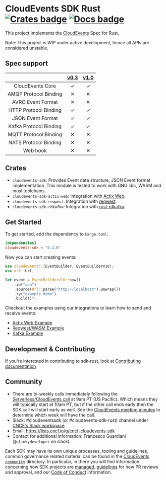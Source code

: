 # CloudEvents SDK Rust [![Crates badge]][crates.io] [![Docs badge]][docs.rs] 

This project implements the [CloudEvents](https://cloudevents.io/) Spec for Rust.

Note: This project is WIP under active development, hence all APIs are considered unstable.

## Spec support

|                               |  [v0.3](https://github.com/cloudevents/spec/tree/v0.3) | [v1.0](https://github.com/cloudevents/spec/tree/v1.0) |
| :---------------------------: | :----------------------------------------------------------------------------: | :---------------------------------------------------------------------------------: |
| CloudEvents Core              | ✓ | ✓ |
| AMQP Protocol Binding         | ✕ | ✕ |
| AVRO Event Format             | ✕ | ✕ |
| HTTP Protocol Binding         | ✓ | ✓ |
| JSON Event Format             | ✓ | ✓ |
| Kafka Protocol Binding        | ✓ | ✓ |
| MQTT Protocol Binding         | ✕ | ✕ |
| NATS Protocol Binding         | ✕ | ✕ |
| Web hook                      | ✕ | ✕ |

## Crates

* `cloudevents-sdk`: Provides Event data structure, JSON Event format implementation. This module is tested to work with GNU libc, WASM and musl toolchains.
* `cloudevents-sdk-actix-web`: Integration with [Actix Web](https://github.com/actix/actix-web).
* `cloudevents-sdk-reqwest`: Integration with [reqwest](https://github.com/seanmonstar/reqwest).
* `cloudevents-sdk-rdkafka`: Integration with [rust-rdkafka](https://fede1024.github.io/rust-rdkafka).

## Get Started

To get started, add the dependency to `Cargo.toml`:

```toml
[dependencies]
cloudevents-sdk = "0.3.0"
```

Now you can start creating events:

```rust
use cloudevents::{EventBuilder, EventBuilderV10};
use url::Url;

let event = EventBuilderV10::new()
    .id("aaa")
    .source(Url::parse("http://localhost").unwrap())
    .ty("example.demo")
    .build()?;
```

Checkout the examples using our integrations to learn how to send and receive events:

* [Actix Web Example](example-projects/actix-web-example)
* [Reqwest/WASM Example](example-projects/reqwest-wasm-example)
* [Kafka Example](example-projects/rdkafka-example)

## Development & Contributing

If you're interested in contributing to sdk-rust, look at [Contributing documentation](CONTRIBUTING.md)

## Community

- There are bi-weekly calls immediately following the
  [Serverless/CloudEvents call](https://github.com/cloudevents/spec#meeting-time)
  at 9am PT (US Pacific). Which means they will typically start at 10am PT, but
  if the other call ends early then the SDK call will start early as well. See
  the
  [CloudEvents meeting minutes](https://docs.google.com/document/d/1OVF68rpuPK5shIHILK9JOqlZBbfe91RNzQ7u_P7YCDE/edit#)
  to determine which week will have the call.
- Slack: #cloudeventssdk (or #cloudevents-sdk-rust) channel under
  [CNCF's Slack workspace](https://slack.cncf.io/).
- Email: https://lists.cncf.io/g/cncf-cloudevents-sdk
- Contact for additional information: Francesco Guardiani (`@slinkydeveloper`
  on slack).

Each SDK may have its own unique processes, tooling and guidelines, common
governance related material can be found in the
[CloudEvents `community`](https://github.com/cloudevents/spec/tree/master/community)
directory. In particular, in there you will find information concerning
how SDK projects are
[managed](https://github.com/cloudevents/spec/blob/master/community/SDK-GOVERNANCE.md),
[guidelines](https://github.com/cloudevents/spec/blob/master/community/SDK-maintainer-guidelines.md)
for how PR reviews and approval, and our
[Code of Conduct](https://github.com/cloudevents/spec/blob/master/community/GOVERNANCE.md#additional-information)
information.

[Crates badge]: https://img.shields.io/crates/v/cloudevents-sdk.svg
[crates.io]: https://crates.io/crates/cloudevents-sdk
[Docs badge]: https://docs.rs/cloudevents-sdk/badge.svg
[docs.rs]: https://docs.rs/cloudevents-sdk

